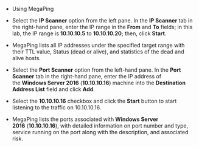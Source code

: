 - Using MegaPing
- Select the **IP Scanner** option from the left pane. In the **IP Scanner** tab in the right-hand pane, enter the IP range in the **From** and **To** fields; in this lab, the IP range is **10.10.10.5** to **10.10.10.20**; then, click **Start**.
- MegaPing lists all IP addresses under the specified target range with their TTL value, Status (dead or alive), and statistics of the dead and alive hosts.


- Select the **Port Scanner** option from the left-hand pane. In the **Port Scanner** tab in the right-hand pane, enter the IP address of the **Windows Server 2016** (**10.10.10.16**) machine into the **Destination Address List** field and click **Add**.
- Select the **10.10.10.16** checkbox and click the **Start** button to start listening to the traffic on 10.10.10.16.
- MegaPing lists the ports associated with **Windows Server 2016** (**10.10.10.16**), with detailed information on port number and type, service running on the port along with the description, and associated risk.
